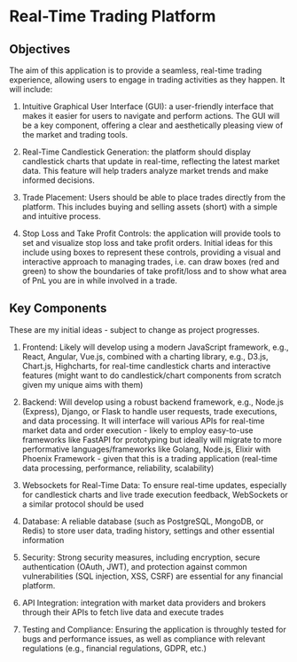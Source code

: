 # Real-Time Trading Platform

## Objectives

The aim of this application is to provide a seamless, real-time trading experience, allowing users to engage in trading activities as they happen. It will include:

1. Intuitive Graphical User Interface (GUI): a user-friendly interface that makes it easier for users to navigate and perform actions. The GUI will be a key component, offering a clear and aesthetically pleasing view of the market and trading tools.

2. Real-Time Candlestick Generation: the platform should display candlestick charts that update in real-time, reflecting the latest market data. This feature will help traders analyze market trends and make informed decisions.

3. Trade Placement: Users should be able to place trades directly from the platform. This includes buying and selling assets (short) with a simple and intuitive process.

4. Stop Loss and Take Profit Controls: the application will provide tools to set and visualize stop loss and take profit orders. Initial ideas for this include using boxes to represent these controls, providing a visual and interactive approach to managing trades, i.e. can draw boxes (red and green) to show the boundaries of take profit/loss and to show what area of PnL you are in while involved in a trade.

## Key Components

These are my initial ideas - subject to change as project progresses.

1. Frontend: Likely will develop using a modern JavaScript framework, e.g., React, Angular, Vue.js, combined with a charting library, e.g., D3.js, Chart.js, Highcharts, for real-time candlestick charts and interactive features (might want to do candlestick/chart components from scratch given my unique aims with them)

2. Backend: Will develop using a robust backend framework, e.g., Node.js (Express), Django, or Flask to handle user requests, trade executions, and data processing. It will interface will various APIs for real-time market data and order execution - likely to employ easy-to-use frameworks like FastAPI for prototyping but ideally will migrate to more performative languages/frameworks like Golang, Node.js, Elixir with Phoenix Framework - given that this is a trading application (real-time data processing, performance, reliability, scalability)

3. Websockets for Real-Time Data: To ensure real-time updates, especially for candlestick charts and live trade execution feedback, WebSockets or a similar protocol should be used

4. Database: A reliable database (such as PostgreSQL, MongoDB, or Redis) to store user data, trading history, settings and other essential information

5. Security: Strong security measures, including encryption, secure authentication (OAuth, JWT), and protection against common vulnerabilities (SQL injection, XSS, CSRF) are essential for any financial platform.

6. API Integration: integration with market data providers and brokers through their APIs to fetch live data and execute trades

7. Testing and Compliance: Ensuring the application is throughly tested for bugs and performance issues, as well as compliance with relevant regulations (e.g., financial regulations, GDPR, etc.)

